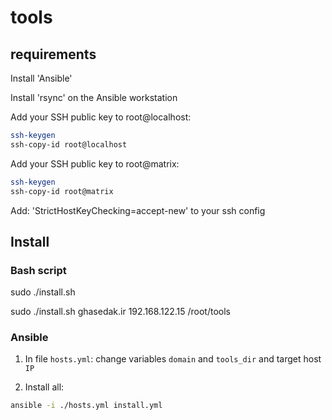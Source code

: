 # tools

## requirements

Install 'Ansible'

Install 'rsync' on the Ansible workstation

Add your SSH public key to root@localhost:
```bash
ssh-keygen
ssh-copy-id root@localhost
```

Add your SSH public key to root@matrix:
```bash
ssh-keygen
ssh-copy-id root@matrix
```

Add: 'StrictHostKeyChecking=accept-new' to your ssh config

## Install

### Bash script
sudo ./install.sh <domain> <IP> <path>

sudo ./install.sh ghasedak.ir 192.168.122.15 /root/tools

### Ansible
1. In file `hosts.yml`: change variables `domain` and `tools_dir` and target host `IP`

2. Install all:

```bash
ansible -i ./hosts.yml install.yml
```
